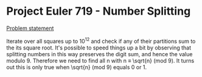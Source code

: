 # Project Euler 719 - Number Splitting

[Problem statement](https://projecteuler.net/problem=719)

Iterate over all squares up to 10<sup>12</sup> and check if any of their partitions sum to the its square root. It's possible to speed things up a bit by observing that splitting numbers in this way preserves the digit sum, and hence the value modulo 9. Therefore we need to find all n with n &equiv; \sqrt{n} (mod 9). It turns out this is only true when \sqrt{n} (mod 9) equals 0 or 1. 